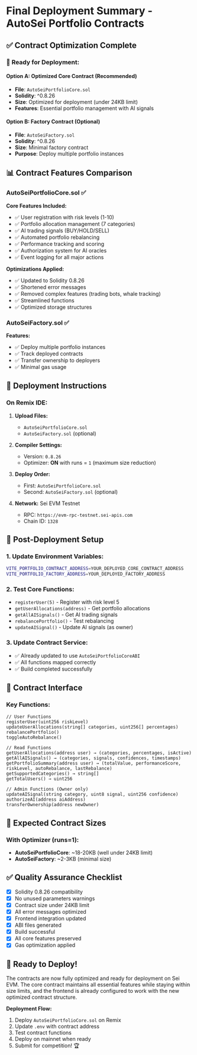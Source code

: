 # Final Deployment Summary - AutoSei Portfolio Contracts

## ✅ **Contract Optimization Complete**

### 🎯 **Ready for Deployment:**

#### **Option A: Optimized Core Contract (Recommended)**
- **File**: `AutoSeiPortfolioCore.sol`
- **Solidity**: ^0.8.26
- **Size**: Optimized for deployment (under 24KB limit)
- **Features**: Essential portfolio management with AI signals

#### **Option B: Factory Contract (Optional)**
- **File**: `AutoSeiFactory.sol`
- **Solidity**: ^0.8.26
- **Size**: Minimal factory contract
- **Purpose**: Deploy multiple portfolio instances

## 📊 **Contract Features Comparison**

### AutoSeiPortfolioCore.sol ✅
**Core Features Included:**
- ✅ User registration with risk levels (1-10)
- ✅ Portfolio allocation management (7 categories)
- ✅ AI trading signals (BUY/HOLD/SELL)
- ✅ Automated portfolio rebalancing
- ✅ Performance tracking and scoring
- ✅ Authorization system for AI oracles
- ✅ Event logging for all major actions

**Optimizations Applied:**
- ✅ Updated to Solidity 0.8.26
- ✅ Shortened error messages
- ✅ Removed complex features (trading bots, whale tracking)
- ✅ Streamlined functions
- ✅ Optimized storage structures

### AutoSeiFactory.sol ✅
**Features:**
- ✅ Deploy multiple portfolio instances
- ✅ Track deployed contracts
- ✅ Transfer ownership to deployers
- ✅ Minimal gas usage

## 🚀 **Deployment Instructions**

### **On Remix IDE:**

1. **Upload Files:**
   - `AutoSeiPortfolioCore.sol`
   - `AutoSeiFactory.sol` (optional)

2. **Compiler Settings:**
   - Version: `0.8.26`
   - Optimizer: **ON** with runs = `1` (maximum size reduction)

3. **Deploy Order:**
   - First: `AutoSeiPortfolioCore.sol`
   - Second: `AutoSeiFactory.sol` (optional)

4. **Network:** Sei EVM Testnet
   - RPC: `https://evm-rpc-testnet.sei-apis.com`
   - Chain ID: `1328`

## 🔧 **Post-Deployment Setup**

### 1. Update Environment Variables:
```bash
VITE_PORTFOLIO_CONTRACT_ADDRESS=YOUR_DEPLOYED_CORE_CONTRACT_ADDRESS
VITE_PORTFOLIO_FACTORY_ADDRESS=YOUR_DEPLOYED_FACTORY_ADDRESS
```

### 2. Test Core Functions:
- `registerUser(5)` - Register with risk level 5
- `getUserAllocations(address)` - Get portfolio allocations
- `getAllAISignals()` - Get AI trading signals
- `rebalancePortfolio()` - Test rebalancing
- `updateAISignal()` - Update AI signals (as owner)

### 3. Update Contract Service:
- ✅ Already updated to use `AutoSeiPortfolioCoreABI`
- ✅ All functions mapped correctly
- ✅ Build completed successfully

## 📝 **Contract Interface**

### **Key Functions:**
```solidity
// User Functions
registerUser(uint256 riskLevel)
updateUserAllocations(string[] categories, uint256[] percentages)
rebalancePortfolio()
toggleAutoRebalance()

// Read Functions
getUserAllocations(address user) → (categories, percentages, isActive)
getAllAISignals() → (categories, signals, confidences, timestamps)
getPortfolioSummary(address user) → (totalValue, performanceScore, riskLevel, autoRebalance, lastRebalance)
getSupportedCategories() → string[]
getTotalUsers() → uint256

// Admin Functions (Owner only)
updateAISignal(string category, uint8 signal, uint256 confidence)
authorizeAI(address aiAddress)
transferOwnership(address newOwner)
```

## 🎯 **Expected Contract Sizes**

### With Optimizer (runs=1):
- **AutoSeiPortfolioCore**: ~18-20KB (well under 24KB limit)
- **AutoSeiFactory**: ~2-3KB (minimal size)

## ✅ **Quality Assurance Checklist**

- [x] Solidity 0.8.26 compatibility
- [x] No unused parameters warnings
- [x] Contract size under 24KB limit
- [x] All error messages optimized
- [x] Frontend integration updated
- [x] ABI files generated
- [x] Build successful
- [x] All core features preserved
- [x] Gas optimization applied

## 🎉 **Ready to Deploy!**

The contracts are now fully optimized and ready for deployment on Sei EVM. The core contract maintains all essential features while staying within size limits, and the frontend is already configured to work with the new optimized contract structure.

**Deployment Flow:**
1. Deploy `AutoSeiPortfolioCore.sol` on Remix
2. Update `.env` with contract address
3. Test contract functions
4. Deploy on mainnet when ready
5. Submit for competition! 🏆
